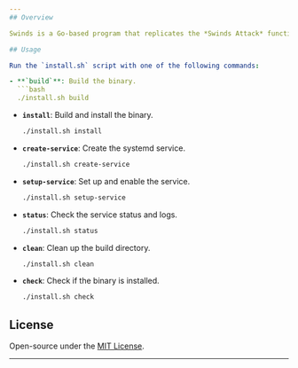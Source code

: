 ```yaml
---
## Overview

Swinds is a Go-based program that replicates the *Swinds Attack* functionality. Use the `install.sh` script to build, install, and manage the *swinds* binary as a systemd service.

## Usage

Run the `install.sh` script with one of the following commands:

- **`build`**: Build the binary.
  ```bash
  ./install.sh build
  ```

- **`install`**: Build and install the binary.
  ```bash
  ./install.sh install
  ```

- **`create-service`**: Create the systemd service.
  ```bash
  ./install.sh create-service
  ```

- **`setup-service`**: Set up and enable the service.
  ```bash
  ./install.sh setup-service
  ```

- **`status`**: Check the service status and logs.
  ```bash
  ./install.sh status
  ```

- **`clean`**: Clean up the build directory.
  ```bash
  ./install.sh clean
  ```

- **`check`**: Check if the binary is installed.
  ```bash
  ./install.sh check
  ```

## License

Open-source under the [MIT License](LICENSE).

---
```

